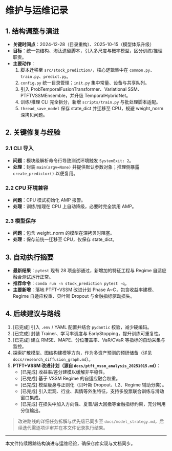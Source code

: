 # 维护与运维记录

## 1. 结构调整与演进
- **关键时间点**：2024-12-28（目录重构）、2025-10-15（模型体系升级）  
- **目标**：统一包结构、淘汰遗留脚本，引入多尺度与概率模型，区分训练/推理职责。  
- **主要动作**：  
  1. 脚本迁移至 `src/stock_prediction/`，核心逻辑集中在 `common.py`、`train.py`、`predict.py`。  
  2. `config.py` 统一目录管理；`init.py` 集中常量、设备与共享队列。  
  3. 引入 ProbTemporalFusionTransformer、Variational SSM、PTFTVSSMEnsemble，并升级 TemporalHybridNet。  
  4. 训练/推理 CLI 完全拆分，新增 `scripts/train.py` 与批处理脚本适配。  
  5. `thread_save_model` 保存 state_dict 并迁移至 CPU，规避 weight_norm 深拷贝问题。  

## 2. 关键修复与经验
### 2.1 CLI 导入
- **问题**：模块级解析命令行导致测试环境触发 `SystemExit: 2`。  
- **处理**：封装 `main(argv=None)` 并提供默认参数对象；推理侧暴露 `create_predictor()` 以便复用。  

### 2.2 CPU 环境兼容
- **问题**：CPU 模式初始化 AMP 报警。  
- **处理**：训练/推理在 CPU 上自动降级，必要时完全禁用 AMP。  

### 2.3 模型保存
- **问题**：包含 weight_norm 的模型在深拷贝时阻塞。  
- **处理**：保存前统一迁移至 CPU，仅保存 state_dict。  

## 3. 自动执行摘要
- **最新结果**：`pytest` 现有 28 项全部通过，新增加的特征工程与 Regime 自适应融合测试运行正常。  
- **推荐命令**：`conda run -n stock_prediction pytest -q`。  
- **主要新增**：落地 PTFT+VSSM 改进计划 Phase A~C，包含收益率建模、Regime 自适应权重、贝叶斯 Dropout 与金融指标驱动损失。  

## 4. 后续建议与路线
1. [已完成] 引入 `.env` / YAML 配置并结合 `pydantic` 校验，减少硬编码。  
2. [已完成] 封装 Trainer、学习率调度与 EarlyStopping，提升训练可重复性。
3. [已完成] 建立 RMSE、MAPE、分位覆盖率、VaR/CVaR 等指标的自动采集与监控。  
4. 探索扩散模型、图结构建模等方向，作为多资产预测的预研储备（详见 `docs/research_diffusion_graph.md`）。  
5. **PTFT+VSSM 改进计划（源自 `docs/ptft_vssm_analysis_20251015.md`）**：  
   - [已完成] 收益率/差分建模以缓解非平稳性。  
   - [已完成] 基于 VSSM Regime 的自适应融合权重。  
   - [已完成] 模型瘦身与正则化（贝叶斯 Dropout、L2、Regime 辅助分类）。  
   - [已完成] 引入宏观、行业、舆情等外生特征，支持多股票联合训练与滑动窗口集成。  
   - [已完成] 在损失中加入方向性、夏普/最大回撤等金融指标约束，充分利用分位输出。  

> 改进路线的详细任务拆解与优先级已同步至 `docs/model_strategy.md`，后续迭代需逐项评审并在本文件记录执行结果。  

---  
本文件持续跟踪结构演进与运维经验，确保仓库实现与文档同步。  
